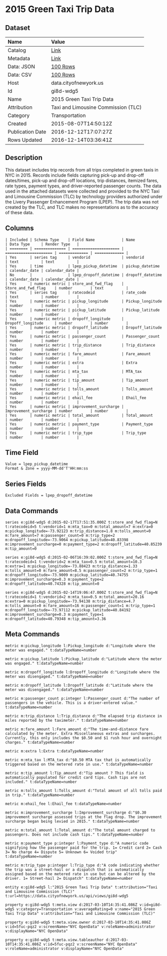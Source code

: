 # 2015 Green Taxi Trip Data

## Dataset

| Name | Value |
| :--- | :---- |
| Catalog | [Link](https://catalog.data.gov/dataset/2015-green-taxi-trip-data) |
| Metadata | [Link](https://data.cityofnewyork.us/api/views/gi8d-wdg5) |
| Data: JSON | [100 Rows](https://data.cityofnewyork.us/api/views/gi8d-wdg5/rows.json?max_rows=100) |
| Data: CSV | [100 Rows](https://data.cityofnewyork.us/api/views/gi8d-wdg5/rows.csv?max_rows=100) |
| Host | data.cityofnewyork.us |
| Id | gi8d-wdg5 |
| Name | 2015 Green Taxi Trip Data |
| Attribution | Taxi and Limousine Commission (TLC) |
| Category | Transportation |
| Created | 2015-08-07T14:50:12Z |
| Publication Date | 2016-12-12T17:07:27Z |
| Rows Updated | 2016-12-14T03:36:41Z |

## Description

This dataset includes trip records from all trips completed in green taxis in NYC in 2015. Records include fields capturing pick-up and drop-off dates/times, pick-up and drop-off locations, trip distances, itemized fares, rate types, payment types, and driver-reported passenger counts. The data used in the attached datasets were collected and provided to the NYC Taxi and Limousine Commission (TLC) by technology providers authorized under the Livery Passenger Enhancement Program (LPEP). The trip data was not created by the TLC, and TLC makes no representations as to the accuracy of these data.

## Columns

```ls
| Included | Schema Type    | Field Name            | Name                  | Data Type     | Render Type   |
| ======== | ============== | ===================== | ===================== | ============= | ============= |
| Yes      | series tag     | vendorid              | vendorid              | text          | text          |
| Yes      | time           | lpep_pickup_datetime  | pickup_datetime       | calendar_date | calendar_date |
| No       |                | lpep_dropoff_datetime | dropoff_datetime      | calendar_date | calendar_date |
| Yes      | numeric metric | store_and_fwd_flag    | Store_and_fwd_flag    | number        | text          |
| Yes      | series tag     | ratecodeid            | rate_code             | text          | number        |
| Yes      | numeric metric | pickup_longitude      | Pickup_longitude      | number        | number        |
| Yes      | numeric metric | pickup_latitude       | Pickup_latitude       | number        | number        |
| Yes      | numeric metric | dropoff_longitude     | Dropoff_longitude     | number        | number        |
| Yes      | numeric metric | dropoff_latitude      | Dropoff_latitude      | number        | number        |
| Yes      | numeric metric | passenger_count       | Passenger_count       | number        | number        |
| Yes      | numeric metric | trip_distance         | Trip_distance         | number        | number        |
| Yes      | numeric metric | fare_amount           | Fare_amount           | number        | number        |
| Yes      | numeric metric | extra                 | Extra                 | number        | number        |
| Yes      | numeric metric | mta_tax               | MTA_tax               | number        | number        |
| Yes      | numeric metric | tip_amount            | Tip_amount            | number        | number        |
| Yes      | numeric metric | tolls_amount          | Tolls_amount          | number        | number        |
| Yes      | numeric metric | ehail_fee             | Ehail_fee             | number        | number        |
| Yes      | numeric metric | improvement_surcharge | Improvement_surcharge | number        | number        |
| Yes      | numeric metric | total_amount          | Total_amount          | number        | number        |
| Yes      | numeric metric | payment_type          | Payment_type          | number        | number        |
| Yes      | numeric metric | trip_type             | Trip_type             | number        | number        |
```

## Time Field

```ls
Value = lpep_pickup_datetime
Format & Zone = yyyy-MM-dd'T'HH:mm:ss
```

## Series Fields

```ls
Excluded Fields = lpep_dropoff_datetime
```

## Data Commands

```ls
series e:gi8d-wdg5 d:2015-02-17T17:51:35.000Z t:store_and_fwd_flag=N t:ratecodeid=5 t:vendorid=1 m:mta_tax=0 m:total_amount=7 m:extra=0 m:pickup_longitude=-73.92123 m:trip_distance=1.8 m:tolls_amount=0 m:fare_amount=7 m:passenger_count=0 m:trip_type=2 m:dropoff_longitude=-73.9064 m:pickup_latitude=40.83398 m:improvement_surcharge=0 m:payment_type=2 m:dropoff_latitude=40.85239 m:tip_amount=0

series e:gi8d-wdg5 d:2015-02-06T16:39:02.000Z t:store_and_fwd_flag=N t:ratecodeid=1 t:vendorid=2 m:mta_tax=0.5 m:total_amount=10.3 m:extra=1 m:pickup_longitude=-73.88423 m:trip_distance=1.33 m:tolls_amount=0 m:fare_amount=8.5 m:passenger_count=2 m:trip_type=1 m:dropoff_longitude=-73.9009 m:pickup_latitude=40.74755 m:improvement_surcharge=0.3 m:payment_type=2 m:dropoff_latitude=40.74328 m:tip_amount=0

series e:gi8d-wdg5 d:2015-02-14T19:06:47.000Z t:store_and_fwd_flag=N t:ratecodeid=1 t:vendorid=2 m:mta_tax=0.5 m:total_amount=20.16 m:extra=0 m:pickup_longitude=-73.94138 m:trip_distance=4.7 m:tolls_amount=0 m:fare_amount=16 m:passenger_count=1 m:trip_type=1 m:dropoff_longitude=-73.97112 m:pickup_latitude=40.84192 m:improvement_surcharge=0.3 m:payment_type=1 m:dropoff_latitude=40.79348 m:tip_amount=3.36
```

## Meta Commands

```ls
metric m:pickup_longitude l:Pickup_longitude d:"Longitude where the meter was engaged." t:dataTypeName=number

metric m:pickup_latitude l:Pickup_latitude d:"Latitude where the meter was engaged." t:dataTypeName=number

metric m:dropoff_longitude l:Dropoff_longitude d:"Longitude where the meter was disengaged." t:dataTypeName=number

metric m:dropoff_latitude l:Dropoff_latitude d:"Latitude where the meter was disengaged." t:dataTypeName=number

metric m:passenger_count p:integer l:Passenger_count d:"The number of passengers in the vehicle. This is a driver-entered value." t:dataTypeName=number

metric m:trip_distance l:Trip_distance d:"The elapsed trip distance in miles reported by the taximeter." t:dataTypeName=number

metric m:fare_amount l:Fare_amount d:"The time-and-distance fare calculated by the meter. Extra Miscellaneous extras and surcharges. Currently, this only includes the $0.50 and $1 rush hour and overnight charges." t:dataTypeName=number

metric m:extra l:Extra t:dataTypeName=number

metric m:mta_tax l:MTA_tax d:"$0.50 MTA tax that is automatically triggered based on the metered rate in use." t:dataTypeName=number

metric m:tip_amount l:Tip_amount d:"Tip amount ? This field is automatically populated for credit card tips. Cash tips are not included." t:dataTypeName=number

metric m:tolls_amount l:Tolls_amount d:"Total amount of all tolls paid in trip." t:dataTypeName=number

metric m:ehail_fee l:Ehail_fee t:dataTypeName=number

metric m:improvement_surcharge l:Improvement_surcharge d:"$0.30 improvement surcharge assessed trips at the flag drop. The improvement surcharge began being levied in 2015." t:dataTypeName=number

metric m:total_amount l:Total_amount d:"The total amount charged to passengers. Does not include cash tips." t:dataTypeName=number

metric m:payment_type p:integer l:Payment_type d:"A numeric code signifying how the passenger paid for the trip. 1= Credit card 2= Cash 3= No charge 4= Dispute 5= Unknown 6= Voided trip" t:dataTypeName=number

metric m:trip_type p:integer l:Trip_type d:"A code indicating whether the trip was a street-hail or a dispatch that is automatically assigned based on the metered rate in use but can be altered by the driver. 1= Street-hail 2= Dispatch" t:dataTypeName=number

entity e:gi8d-wdg5 l:"2015 Green Taxi Trip Data" t:attribution="Taxi and Limousine Commission (TLC)" t:url=https://data.cityofnewyork.us/api/views/gi8d-wdg5

property e:gi8d-wdg5 t:meta.view d:2017-03-10T14:35:41.086Z v:id=gi8d-wdg5 v:category=Transportation v:averageRating=0 v:name="2015 Green Taxi Trip Data" v:attribution="Taxi and Limousine Commission (TLC)"

property e:gi8d-wdg5 t:meta.view.owner d:2017-03-10T14:35:41.086Z v:id=5fuc-pqz2 v:screenName="NYC OpenData" v:roleName=administrator v:displayName="NYC OpenData"

property e:gi8d-wdg5 t:meta.view.tableauthor d:2017-03-10T14:35:41.086Z v:id=5fuc-pqz2 v:screenName="NYC OpenData" v:roleName=administrator v:displayName="NYC OpenData"
```
